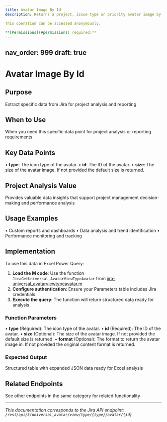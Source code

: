 ```yaml
---
title: Avatar Image By Id
description: Returns a project, issue type or priority avatar image by ID.

This operation can be accessed anonymously.

**[Permissions](#permissions) required:**
...
```

nav_order: 999
draft: true
---

# Avatar Image By Id

## Purpose
Extract specific data from Jira for project analysis and reporting

## When to Use
When you need this specific data point for project analysis or reporting requirements

## Key Data Points
• **type**: The icon type of the avatar.
• **id**: The ID of the avatar.
• **size**: The size of the avatar image. If not provided the default size is returned.

## Project Analysis Value
Provides valuable data insights that support project management decision-making and performance analysis

## Usage Examples
• Custom reports and dashboards
• Data analysis and trend identification
• Performance monitoring and tracking

## Implementation
To use this data in Excel Power Query:

1. **Load the M code**: Use the function `JiraGetUniversal_AvatarViewTypeAvatar` from [jira-universal_avatarviewtypeavatar.m](../assets/jira-universal_avatarviewtypeavatar.m)
2. **Configure authentication**: Ensure your Parameters table includes Jira credentials
3. **Execute the query**: The function will return structured data ready for analysis

### Function Parameters
• **type** (Required): The icon type of the avatar.
• **id** (Required): The ID of the avatar.
• **size** (Optional): The size of the avatar image. If not provided the default size is returned.
• **format** (Optional): The format to return the avatar image in. If not provided the original content format is returned.

### Expected Output
Structured table with expanded JSON data ready for Excel analysis

## Related Endpoints
See other endpoints in the same category for related functionality

---
*This documentation corresponds to the Jira API endpoint: `/rest/api/3/universal_avatar/view/type/{type}/avatar/{id}`*
